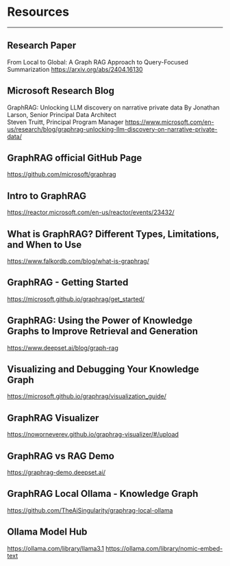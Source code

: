 # Resources
------------

## Research Paper
From Local to Global: A Graph RAG Approach to Query-Focused Summarization
https://arxiv.org/abs/2404.16130

## Microsoft Research Blog
GraphRAG: Unlocking LLM discovery on narrative private data
By Jonathan Larson, Senior Principal Data Architect  
Steven Truitt, Principal Program Manager
https://www.microsoft.com/en-us/research/blog/graphrag-unlocking-llm-discovery-on-narrative-private-data/

## GraphRAG official GitHub Page
https://github.com/microsoft/graphrag

## Intro to GraphRAG
https://reactor.microsoft.com/en-us/reactor/events/23432/

## What is GraphRAG? Different Types, Limitations, and When to Use
https://www.falkordb.com/blog/what-is-graphrag/

## GraphRAG - Getting Started
https://microsoft.github.io/graphrag/get_started/

## GraphRAG: Using the Power of Knowledge Graphs to Improve Retrieval and Generation
https://www.deepset.ai/blog/graph-rag

## Visualizing and Debugging Your Knowledge Graph
https://microsoft.github.io/graphrag/visualization_guide/

## GraphRAG Visualizer
https://noworneverev.github.io/graphrag-visualizer/#/upload

## GraphRAG vs RAG Demo
https://graphrag-demo.deepset.ai/

## GraphRAG Local Ollama - Knowledge Graph
https://github.com/TheAiSingularity/graphrag-local-ollama

## Ollama Model Hub
https://ollama.com/library/llama3.1
https://ollama.com/library/nomic-embed-text

